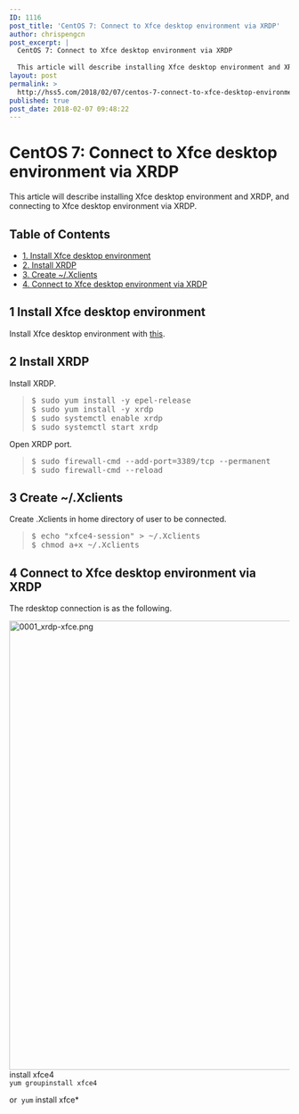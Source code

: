 ```yaml
---
ID: 1116
post_title: 'CentOS 7: Connect to Xfce desktop environment via XRDP'
author: chrispengcn
post_excerpt: |
  CentOS 7: Connect to Xfce desktop environment via XRDP
  
  This article will describe installing Xfce desktop environment and XRDP, and connecting to Xfce desktop environment via XRDP.
layout: post
permalink: >
  http://hss5.com/2018/02/07/centos-7-connect-to-xfce-desktop-environment-via-xrdp/
published: true
post_date: 2018-02-07 09:48:22
---
```

<div class="n j-blog-meta j-blog-post--header">
<h1 class="j-blog-header j-blog-headline j-blog-post--headline">CentOS 7: Connect to Xfce desktop environment via XRDP</h1>
</div>
<div class="post j-blog-content">
<div id="cc-matrix-3605866192">
<div id="cc-m-12929683492" class="j-module n j-text ">

This article will describe installing Xfce desktop environment and XRDP, and connecting to Xfce desktop environment via XRDP.

</div>
<div id="cc-m-12929683592" class="j-module n j-spacing "></div>
<div id="cc-m-12929683692" class="j-module n j-sharebuttons "></div>
<div id="cc-m-12929683792" class="j-module n j-text ">
<div id="content">
<div id="table-of-contents">
<h2>Table of Contents</h2>
<div id="text-table-of-contents">
<ul>
 	<li><a href="https://www.hiroom2.com/2017/10/01/centos-7-xrdp-xfce-en/#sec-1">1. Install Xfce desktop environment</a></li>
 	<li><a href="https://www.hiroom2.com/2017/10/01/centos-7-xrdp-xfce-en/#sec-2">2. Install XRDP</a></li>
 	<li><a href="https://www.hiroom2.com/2017/10/01/centos-7-xrdp-xfce-en/#sec-3">3. Create ~/.Xclients</a></li>
 	<li><a href="https://www.hiroom2.com/2017/10/01/centos-7-xrdp-xfce-en/#sec-4">4. Connect to Xfce desktop environment via XRDP</a></li>
</ul>
</div>
</div>
<div id="outline-container-sec-1" class="outline-2">
<h2 id="sec-1"><span class="section-number-2">1</span> Install Xfce desktop environment</h2>
<div id="text-1" class="outline-text-2">

Install Xfce desktop environment with <a href="https://www.hiroom2.com/2017/07/26/centos-7-xfce-en/">this</a>.

</div>
</div>
<div id="outline-container-sec-2" class="outline-2">
<h2 id="sec-2"><span class="section-number-2">2</span> Install XRDP</h2>
<div id="text-2" class="outline-text-2">

Install XRDP.
<blockquote>
<pre class="example">$ sudo yum install -y epel-release
$ sudo yum install -y xrdp
$ sudo systemctl enable xrdp
$ sudo systemctl start xrdp
</pre>
</blockquote>
Open XRDP port.
<blockquote>
<pre class="example">$ sudo firewall-cmd --add-port=3389/tcp --permanent
$ sudo firewall-cmd --reload
</pre>
</blockquote>
</div>
</div>
<div id="outline-container-sec-3" class="outline-2">
<h2 id="sec-3"><span class="section-number-2">3</span> Create ~/.Xclients</h2>
<div id="text-3" class="outline-text-2">

Create .Xclients in home directory of user to be connected.
<blockquote>
<pre class="example">$ echo "xfce4-session" &gt; ~/.Xclients
$ chmod a+x ~/.Xclients
</pre>
</blockquote>
</div>
</div>
<div id="outline-container-sec-4" class="outline-2">
<h2 id="sec-4"><span class="section-number-2">4</span> Connect to Xfce desktop environment via XRDP</h2>
<div id="text-4" class="outline-text-2">

The rdesktop connection is as the following.
<div class="figure">

<img class="alignnone size-full wp-image-2108" src="http://hss5.com/wp-content/uploads/2019/01/0001_xrdp-xfce.png" width="1024" height="805" alt="0001_xrdp-xfce.png" />

</div>
install xfce4

</div>
<code>yum groupinstall xfce4</code>

or  <code>yum</code> install xfce*

</div>
</div>
</div>
</div>
</div>